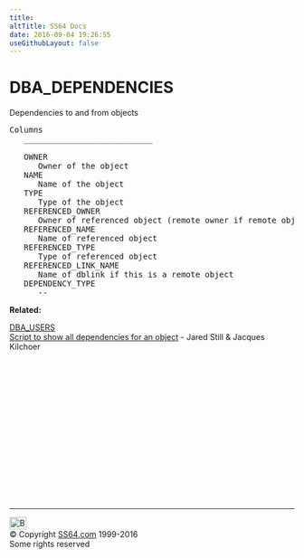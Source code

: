 ```yaml
---
title:
altTitle: SS64 Docs
date: 2016-09-04 19:26:55
useGithubLayout: false
---
```

<!-- #BeginLibraryItem "/Library/head_orad.lbi" --><!-- #EndLibraryItem --><h1>DBA_DEPENDENCIES </h1><p> Dependencies to and from objects </p> 
 
<pre>Columns
   ___________________________
 
   OWNER
      Owner of the object
   NAME
      Name of the object
   TYPE
      Type of the object
   REFERENCED_OWNER
      Owner of referenced object (remote owner if remote object)
   REFERENCED_NAME
      Name of referenced object
   REFERENCED_TYPE
      Type of referenced object
   REFERENCED_LINK_NAME
      Name of dblink if this is a remote object
   DEPENDENCY_TYPE
      --</pre>
<p><b>Related:</b></p>
<p><a href="DBA_USERS.html">DBA_USERS</a><br>
<a href="../ora/sql-dependencies.html">Script to show all dependencies for an object</a> - Jared Still &amp; Jacques Kilchoer</p><!-- #BeginLibraryItem "/Library/foot_orad.lbi" --><p>
<!-- oracle-footer -->
<ins class="adsbygoogle" style="display:inline-block;width:300px;height:250px" data-ad-client="ca-pub-6140977852749469" data-ad-slot="4275490898"></ins>
<script>
(adsbygoogle = window.adsbygoogle || []).push({});
</script></p>
<hr>
<div id="bl" class="footer"><a href="DBA_DEPENDENCIES.html#"><img src="../images/top.png" width="30" height="22" alt="Back to the Top"></a></div>
<div id="br" class="footer, tagline">© Copyright <a href="../index.html">SS64.com</a> 1999-2016<br>
Some rights reserved</div>
<!-- #EndLibraryItem -->


